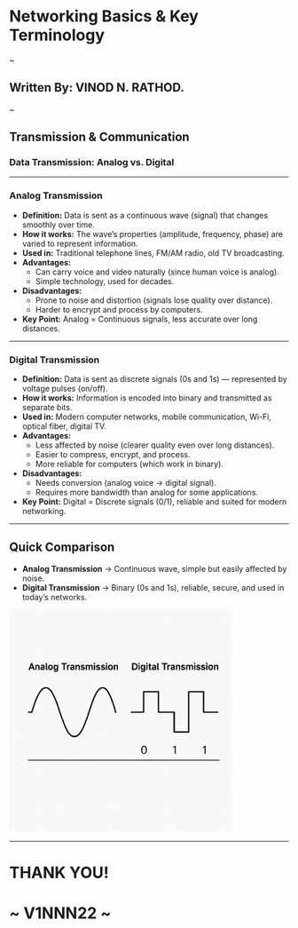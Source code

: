 # Networking Basics & Key Terminology
~
## Written By: VINOD N. RATHOD.
~

## Transmission & Communication  

### Data Transmission: Analog vs. Digital  

---

### Analog Transmission  
- **Definition:** Data is sent as a continuous wave (signal) that changes smoothly over time.  
- **How it works:** The wave’s properties (amplitude, frequency, phase) are varied to represent information.  
- **Used in:** Traditional telephone lines, FM/AM radio, old TV broadcasting.  
- **Advantages:**  
  - Can carry voice and video naturally (since human voice is analog).  
  - Simple technology, used for decades.  
- **Disadvantages:**  
  - Prone to noise and distortion (signals lose quality over distance).  
  - Harder to encrypt and process by computers.  
- **Key Point:** Analog = Continuous signals, less accurate over long distances.  

---

### Digital Transmission  
- **Definition:** Data is sent as discrete signals (0s and 1s) — represented by voltage pulses (on/off).  
- **How it works:** Information is encoded into binary and transmitted as separate bits.  
- **Used in:** Modern computer networks, mobile communication, Wi-Fi, optical fiber, digital TV.  
- **Advantages:**  
  - Less affected by noise (clearer quality even over long distances).  
  - Easier to compress, encrypt, and process.  
  - More reliable for computers (which work in binary).  
- **Disadvantages:**  
  - Needs conversion (analog voice → digital signal).  
  - Requires more bandwidth than analog for some applications.  
- **Key Point:** Digital = Discrete signals (0/1), reliable and suited for modern networking.  

---

## Quick Comparison  
- **Analog Transmission** → Continuous wave, simple but easily affected by noise.  
- **Digital Transmission** → Binary (0s and 1s), reliable, secure, and used in today’s networks.  

<img src="Assets/datatransmission.png" alt="Daigram" width="400"/>

---
# THANK YOU!  
# ~ **V1NNN22** ~
